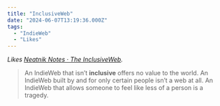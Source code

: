 ```yaml
---
title: "InclusiveWeb"
date: "2024-06-07T13:19:36.000Z"
tags: 
  - "IndieWeb"
  - "Likes"
---
```


_Likes [Neatnik Notes · The InclusiveWeb](https://notes.neatnik.net/2024/06/the-inclusiveweb)._

> An IndieWeb that isn’t **inclusive** offers no value to the world. An IndieWeb built by and for only certain people isn’t a web at all. An IndieWeb that allows someone to feel like less of a person is a tragedy.
